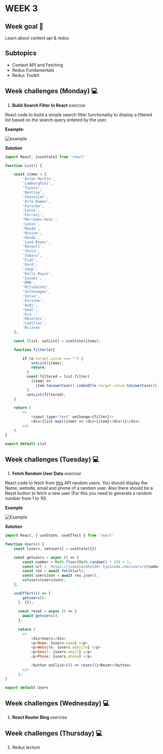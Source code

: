 # WEEK 3

## Week goal 🏁

Learn about context api & redux

## Subtopics


* Context API and Fetching
* Redux Fundamentals
* Redux Toolkit

## Week challenges (Monday) 💻

1. **Build Search Filter In React**  *exercise*

React code to build a simple search filter functionality to display a filtered list based on the search query entered by the user.

**Example:**

![example](https://camo.githubusercontent.com/bf8f3cb56455725381970003b0d919cf6eda1b545e506001b3951ac24b60d492/68747470733a2f2f6d656469612e67697068792e636f6d2f6d656469612f4c4f4b44683630614376446b364642794c712f67697068792e676966)

***Solution***

```javascript
import React, {useState} from 'react'

function List() {

    const items = [
        'Aston Martin',
        'Lamborghini',
        'Toyota',
        'Bentley',
        'Chevrolet',
        'Alfa Romeo',
        'Porsche',
        'Lotus',
        'Ferrari',
        'Mercedes-benz',
        'Lexus',
        'Mazda',
        'Nissan',
        'Honda',
        'Land Rover',
        'Renault',
        'Tesla',
        'Subaru',
        'Fiat',
        'Ford',
        'Jeep',
        'Rolls Royce',
        'Suzuki',
        'BMW',
        'Mitsubishi',
        'Volkswagen',
        'Volvo',
        'Porsche',
        'Audi',
        'Seat',
        'Kia',
        'Maserati',
        'Cadillac',
        'Mclaren'
    ];

    const [list, setList] = useState(items);

    function filter(e){

        if (e.target.value === "") {
            setList(items);
            return;
          }
          const filtered = list.filter(
            (item) =>
              item.toLowerCase().indexOf(e.target.value.toLowerCase()) !== -1
          );
          setList(filtered);
    }

    return (
        <>
            <input type="text" onChange={filter}/>
            <div>{list.map((item) => <div>{item}</div>)}</div>
        </>
    )
}

export default List
```

## Week challenges (Tuesday) 💻

1. **Fetch Random User Data** *exercise*

React code to fetch from [this](https://jsonplaceholder.typicode.com/users) API random users. You should display the Name, website, email and phone of a random user. Also there should be a Reset button to fetch a new user (For this you need to generate a random number from 1 to 10).

**Example**

![Example](https://camo.githubusercontent.com/64539ff356879af3dbc52c57918a298a91e2383504c64ecb53c9a73ca702b516/68747470733a2f2f6d656469612e67697068792e636f6d2f6d656469612f4259366445473945426643476278424c496c2f67697068792e676966)

***Solution***

```javascript
import React, { useState, useEffect } from 'react'

function Users() {
    const [users, setusers] = useState({})

    const getusers = async () => {
        const number = Math.floor(Math.random() * 10) + 1;
        const url = `https://jsonplaceholder.typicode.com/users/${number}`;
        const res = await fetch(url);
        const usersJson = await res.json();
        setusers(usersJson);
    };

    useEffect(() => {
        getusers();
      }, {});
    
      const reset = async () => {
        await getusers();
      };
    
      return (
        <>
            <div>Users</div>
            <p>Name: {users.name} </p>
            <p>Website: {users.website} </p>
            <p>Email: {users.email} </p>
            <p>Phone: {users.phone} </p>

            <button onClick={() => reset()}>Reset</button>
        </>
      );
}

export default Users
```

## Week challenges (Wednesday) 💻

1. **React Router Blog** *exercise*

## Week challenges (Thursday) 💻

1. Redux lecture





















